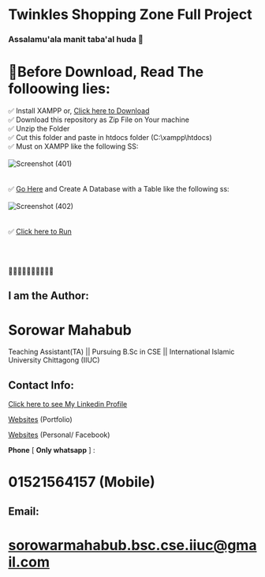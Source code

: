 # Twinkles Shopping Zone Full Project
 
 ### Assalamu'ala manit taba'al huda 👋
 # 💬Before Download, Read The folloowing lies:<br>
:white_check_mark: Install XAMPP or, [Click here to Download](https://xampp-windows.en.softonic.com/download)<br>
:white_check_mark: Download this repository as Zip File on Your machine<br>
:white_check_mark: Unzip the Folder<br>
:white_check_mark: Cut this folder and paste in htdocs folder (C:\xampp\htdocs)<br>
:white_check_mark: Must on XAMPP like the following SS:<br><br>
![Screenshot (401)](https://user-images.githubusercontent.com/76944781/203604603-3aeab1cb-3d81-4dbf-8183-5b56a712a9e0.png)<br><br><br>
:white_check_mark: [Go Here](http://localhost/phpmyadmin/index.php?route=/table/structure&db=shopping&table=user) and Create A Database with a Table like the following ss:<br><br>
![Screenshot (402)](https://user-images.githubusercontent.com/76944781/203606485-b10daa44-1c64-4a54-8a07-b31676cfdb64.png)<br><br><br>
:white_check_mark: [Click here to Run](http://localhost/Twinkles-Shopping-Zone%20-%20Backup/)<br>





<br><br>
<!--
**sorowarmahabub201032/sorowarmahabub201032** is a ✨ _special_ ✨ repository because its `README.md` (this file) appears on your GitHub profile.

Here are some ideas to get you started:

- 🔭 I’m currently working on ...
- 🌱 I’m currently learning ...
- 👯 I’m looking to collaborate on ...
- 🤔 I’m looking for help with ...
- 💬 Ask me about ...
- 📫 How to reach me: ...
- 😄 Pronouns: ...
- ⚡ Fun fact: ...
-->
:arrow_down_small::arrow_down_small::arrow_down_small::arrow_down_small::arrow_down_small::arrow_down_small::arrow_down_small::arrow_down_small::arrow_down_small::arrow_down_small:
## I am the Author:
# **Sorowar Mahabub**

Teaching Assistant(TA) || Pursuing B.Sc in CSE || International Islamic University Chittagong (IIUC)




## **Contact Info:**
[Click here to see My Linkedin Profile](linkedin.com/in/sorowar-mahabub-bsc-cse-iiuc)


[Websites](sites.google.com/view/sorowarmahabub/home) (Portfolio)


[Websites](facebook.com/sorowarmahabub.bsc.cse.iiuc) (Personal/ Facebook)

**Phone** [ **Only whatsapp** ] :

# 01521564157 (Mobile)


## Email:
# **sorowarmahabub.bsc.cse.iiuc@gmail.com**


